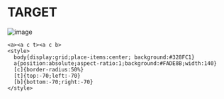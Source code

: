 # TARGET

![image](https://github.com/user-attachments/assets/5c97f330-1c46-4c46-9b9b-7f4408985344)

```
<a><a c t><a c b>
<style>
  body{display:grid;place-items:center; background:#328FC1}
  a{position:absolute;aspect-ratio:1;background:#FADE8B;width:140}
  [c]{border-radius:50%}
  [t]{top:-70;left:-70}
  [b]{bottom:-70;right:-70}
</style>
```
